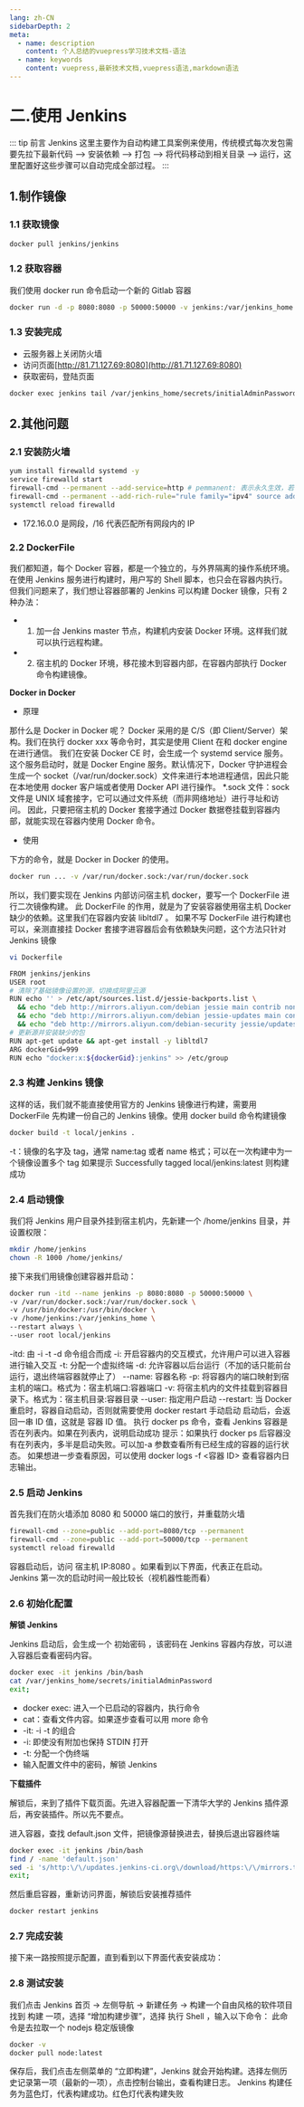 ```yaml
---
lang: zh-CN
sidebarDepth: 2
meta:
  - name: description
    content: 个人总结的vuepress学习技术文档-语法
  - name: keywords
    content: vuepress,最新技术文档,vuepress语法,markdown语法
---
```


# 二.使用 Jenkins

::: tip 前言
Jenkins 这里主要作为自动构建工具案例来使用，传统模式每次发包需要先拉下最新代码 --> 安装依赖 --> 打包 --> 将代码移动到相关目录 --> 运行，这里配置好这些步骤可以自动完成全部过程。
:::

## 1.制作镜像

### 1.1 获取镜像

```bash
docker pull jenkins/jenkins
```

### 1.2 获取容器

我们使用 docker run 命令启动一个新的 Gitlab 容器

```bash
docker run -d -p 8080:8080 -p 50000:50000 -v jenkins:/var/jenkins_home -v /etc/localtime:/etc/localtime --name jenkins docker.io/jenkins/jenkins
```

### 1.3 安装完成

- 云服务器上关闭防火墙
- 访问页面[http://81.71.127.69:8080](http://81.71.127.69:8080)
- 获取密码，登陆页面

```bash
docker exec jenkins tail /var/jenkins_home/secrets/initialAdminPassword
```

## 2.其他问题

### 2.1 安装防火墙

```bash
yum install firewalld systemd -y
service firewalld start
firewall-cmd --permanent --add-service=http # pemmanent: 表示永久生效，若不加 --permanent 系统下次启动后就会失效
firewall-cmd --permanent --add-rich-rule="rule family="ipv4" source address="172.16.0.0/16" accept" #add-rich-rule：添加一条放行规则。作用是允许 docker 容器之间可以走宿主机互相访问
systemctl reload firewalld
```

- 172.16.0.0 是网段，/16 代表匹配所有网段内的 IP

### 2.2 DockerFile

我们都知道，每个 Docker 容器，都是一个独立的，与外界隔离的操作系统环境。在使用 Jenkins 服务进行构建时，用户写的 Shell 脚本，也只会在容器内执行。
但我们问题来了，我们想让容器部署的 Jenkins 可以构建 Docker 镜像，只有 2 种办法：

- 1. 加一台 Jenkins master 节点，构建机内安装 Docker 环境。这样我们就可以执行远程构建。
- 2. 宿主机的 Docker 环境，移花接木到容器内部，在容器内部执行 Docker 命令构建镜像。

**Docker in Docker**

- 原理

那什么是 Docker in Docker 呢？
Docker 采用的是 C/S（即 Client/Server）架构。我们在执行 docker xxx 等命令时，其实是使用 Client 在和 docker engine 在进行通信。
我们在安装 Docker CE 时，会生成一个 systemd service 服务。这个服务启动时，就是 Docker Engine 服务。默认情况下，Docker 守护进程会生成一个 socket（/var/run/docker.sock）文件来进行本地进程通信，因此只能在本地使用 docker 客户端或者使用 Docker API 进行操作。
\*.sock 文件：sock 文件是 UNIX 域套接字，它可以通过文件系统（而非网络地址）进行寻址和访问。
因此，只要把宿主机的 Docker 套接字通过 Docker 数据卷挂载到容器内部，就能实现在容器内使用 Docker 命令。

- 使用

下方的命令，就是 Docker in Docker 的使用。

```bash
docker run ... -v /var/run/docker.sock:/var/run/docker.sock
```

所以，我们要实现在 Jenkins 内部访问宿主机 docker，要写一个 DockerFile 进行二次镜像构建。
此 DockerFile 的作用，就是为了安装容器使用宿主机 Docker 缺少的依赖。这里我们在容器内安装 libltdl7 。
如果不写 DockerFile 进行构建也可以，亲测直接挂 Docker 套接字进容器后会有依赖缺失问题，这个方法只针对 Jenkins 镜像

```bash
vi Dockerfile
```

```bash
FROM jenkins/jenkins
USER root
# 清除了基础镜像设置的源，切换成阿里云源
RUN echo '' > /etc/apt/sources.list.d/jessie-backports.list \
  && echo "deb http://mirrors.aliyun.com/debian jessie main contrib non-free" > /etc/apt/sources.list \
  && echo "deb http://mirrors.aliyun.com/debian jessie-updates main contrib non-free" >> /etc/apt/sources.list \
  && echo "deb http://mirrors.aliyun.com/debian-security jessie/updates main contrib non-free" >> /etc/apt/sources.list
# 更新源并安装缺少的包
RUN apt-get update && apt-get install -y libltdl7
ARG dockerGid=999
RUN echo "docker:x:${dockerGid}:jenkins" >> /etc/group
```

### 2.3 构建 Jenkins 镜像

这样的话，我们就不能直接使用官方的 Jenkins 镜像进行构建，需要用 DockerFile 先构建一份自己的 Jenkins 镜像。使用 docker build 命令构建镜像

```bash
docker build -t local/jenkins .
```

-t：镜像的名字及 tag，通常 name:tag 或者 name 格式；可以在一次构建中为一个镜像设置多个 tag
如果提示 Successfully tagged local/jenkins:latest 则构建成功

### 2.4 启动镜像

我们将 Jenkins 用户目录外挂到宿主机内，先新建一个 /home/jenkins 目录，并设置权限：

```bash
mkdir /home/jenkins
chown -R 1000 /home/jenkins/
```

接下来我们用镜像创建容器并启动：

```bash
docker run -itd --name jenkins -p 8080:8080 -p 50000:50000 \
-v /var/run/docker.sock:/var/run/docker.sock \
-v /usr/bin/docker:/usr/bin/docker \
-v /home/jenkins:/var/jenkins_home \
--restart always \
--user root local/jenkins
```

-itd: 由 -i -t -d 命令组合而成
-i: 开启容器内的交互模式，允许用户可以进入容器进行输入交互
-t: 分配一个虚拟终端
-d: 允许容器以后台运行（不加的话只能前台运行，退出终端容器就停止了）
--name: 容器名称
-p: 将容器内的端口映射到宿主机的端口。格式为：宿主机端口:容器端口
-v: 将宿主机内的文件挂载到容器目录下。格式为：宿主机目录:容器目录
--user: 指定用户启动
--restart: 当 Docker 重启时，容器自动启动，否则就需要使用 docker restart 手动启动
启动后，会返回一串 ID 值，这就是 容器 ID 值。
执行 docker ps 命令，查看 Jenkins 容器是否在列表内。如果在列表内，说明启动成功
提示：如果执行 docker ps 后容器没有在列表内，多半是启动失败。可以加-a 参数查看所有已经生成的容器的运行状态。
如果想进一步查看原因，可以使用 docker logs -f <容器 ID> 查看容器内日志输出。

### 2.5 启动 Jenkins

首先我们在防火墙添加 8080 和 50000 端口的放行，并重载防火墙

```bash
firewall-cmd --zone=public --add-port=8080/tcp --permanent
firewall-cmd --zone=public --add-port=50000/tcp --permanent
systemctl reload firewalld
```

容器启动后，访问 宿主机 IP:8080 。如果看到以下界面，代表正在启动。
Jenkins 第一次的启动时间一般比较长（视机器性能而看）

### 2.6 初始化配置

**解锁 Jenkins**

Jenkins 启动后，会生成一个 初始密码 ，该密码在 Jenkins 容器内存放，可以进入容器后查看密码内容。

```bash
docker exec -it jenkins /bin/bash
cat /var/jenkins_home/secrets/initialAdminPassword
exit;
```

- docker exec: 进入一个已启动的容器内，执行命令
- cat：查看文件内容。如果逐步查看可以用 more 命令
- -it: -i -t 的组合
- -i: 即使没有附加也保持 STDIN 打开
- -t: 分配一个伪终端
- 输入配置文件中的密码，解锁 Jenkins

**下载插件**

解锁后，来到了插件下载页面。先进入容器配置一下清华大学的 Jenkins 插件源后，再安装插件。所以先不要点。

进入容器，查找 default.json 文件，把镜像源替换进去，替换后退出容器终端

```bash
docker exec -it jenkins /bin/bash
find / -name 'default.json'
sed -i 's/http:\/\/updates.jenkins-ci.org\/download/https:\/\/mirrors.tuna.tsinghua.edu.cn\/jenkins/g' /var/jenkins_home/updates/default.json && sed -i 's/http:\/\/www.google.com/https:\/\/www.baidu.com/g' /var/jenkins_home/updates/default.json
exit;
```

然后重启容器，重新访问界面，解锁后安装推荐插件

```bash
docker restart jenkins
```

### 2.7 完成安装

接下来一路按照提示配置，直到看到以下界面代表安装成功：

### 2.8 测试安装

我们点击 Jenkins 首页 -> 左侧导航 -> 新建任务 -> 构建一个自由风格的软件项目
找到 构建 一项，选择 “增加构建步骤”，选择 执行 Shell ，输入以下命令：
此命令是去拉取一个 nodejs 稳定版镜像

```bash
docker -v
docker pull node:latest
```

保存后，我们点击左侧菜单的 “立即构建”，Jenkins 就会开始构建。选择左侧历史记录第一项（最新的一项），点击控制台输出，查看构建日志。
Jenkins 构建任务为蓝色灯，代表构建成功。红色灯代表构建失败
